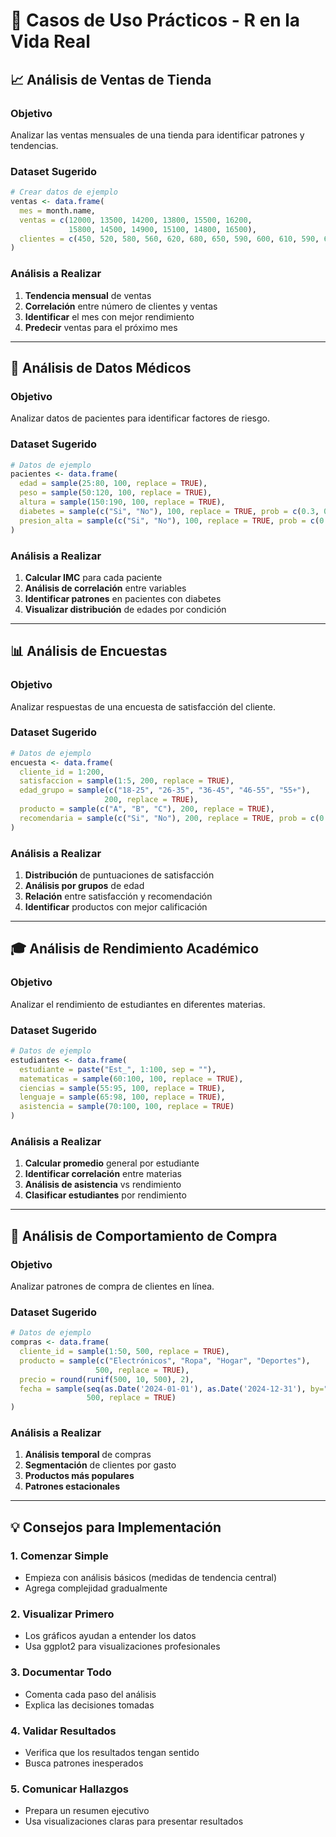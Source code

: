 # 💼 Casos de Uso Prácticos - R en la Vida Real

## 📈 **Análisis de Ventas de Tienda**

### Objetivo
Analizar las ventas mensuales de una tienda para identificar patrones y tendencias.

### Dataset Sugerido
```r
# Crear datos de ejemplo
ventas <- data.frame(
  mes = month.name,
  ventas = c(12000, 13500, 14200, 13800, 15500, 16200, 
             15800, 14500, 14900, 15100, 14800, 16500),
  clientes = c(450, 520, 580, 560, 620, 680, 650, 590, 600, 610, 590, 670)
)
```

### Análisis a Realizar
1. **Tendencia mensual** de ventas
2. **Correlación** entre número de clientes y ventas
3. **Identificar** el mes con mejor rendimiento
4. **Predecir** ventas para el próximo mes

---

## 🏥 **Análisis de Datos Médicos**

### Objetivo
Analizar datos de pacientes para identificar factores de riesgo.

### Dataset Sugerido
```r
# Datos de ejemplo
pacientes <- data.frame(
  edad = sample(25:80, 100, replace = TRUE),
  peso = sample(50:120, 100, replace = TRUE),
  altura = sample(150:190, 100, replace = TRUE),
  diabetes = sample(c("Si", "No"), 100, replace = TRUE, prob = c(0.3, 0.7)),
  presion_alta = sample(c("Si", "No"), 100, replace = TRUE, prob = c(0.25, 0.75))
)
```

### Análisis a Realizar
1. **Calcular IMC** para cada paciente
2. **Análisis de correlación** entre variables
3. **Identificar patrones** en pacientes con diabetes
4. **Visualizar distribución** de edades por condición

---

## 📊 **Análisis de Encuestas**

### Objetivo
Analizar respuestas de una encuesta de satisfacción del cliente.

### Dataset Sugerido
```r
# Datos de ejemplo
encuesta <- data.frame(
  cliente_id = 1:200,
  satisfaccion = sample(1:5, 200, replace = TRUE),
  edad_grupo = sample(c("18-25", "26-35", "36-45", "46-55", "55+"), 
                     200, replace = TRUE),
  producto = sample(c("A", "B", "C"), 200, replace = TRUE),
  recomendaria = sample(c("Si", "No"), 200, replace = TRUE, prob = c(0.7, 0.3))
)
```

### Análisis a Realizar
1. **Distribución** de puntuaciones de satisfacción
2. **Análisis por grupos** de edad
3. **Relación** entre satisfacción y recomendación
4. **Identificar** productos con mejor calificación

---

## 🎓 **Análisis de Rendimiento Académico**

### Objetivo
Analizar el rendimiento de estudiantes en diferentes materias.

### Dataset Sugerido
```r
# Datos de ejemplo
estudiantes <- data.frame(
  estudiante = paste("Est_", 1:100, sep = ""),
  matematicas = sample(60:100, 100, replace = TRUE),
  ciencias = sample(55:95, 100, replace = TRUE),
  lenguaje = sample(65:98, 100, replace = TRUE),
  asistencia = sample(70:100, 100, replace = TRUE)
)
```

### Análisis a Realizar
1. **Calcular promedio** general por estudiante
2. **Identificar correlación** entre materias
3. **Análisis de asistencia** vs rendimiento
4. **Clasificar estudiantes** por rendimiento

---

## 🛒 **Análisis de Comportamiento de Compra**

### Objetivo
Analizar patrones de compra de clientes en línea.

### Dataset Sugerido
```r
# Datos de ejemplo
compras <- data.frame(
  cliente_id = sample(1:50, 500, replace = TRUE),
  producto = sample(c("Electrónicos", "Ropa", "Hogar", "Deportes"), 
                   500, replace = TRUE),
  precio = round(runif(500, 10, 500), 2),
  fecha = sample(seq(as.Date('2024-01-01'), as.Date('2024-12-31'), by="day"), 
                 500, replace = TRUE)
)
```

### Análisis a Realizar
1. **Análisis temporal** de compras
2. **Segmentación** de clientes por gasto
3. **Productos más populares**
4. **Patrones estacionales**

---

## 💡 **Consejos para Implementación**

### 1. **Comenzar Simple**
- Empieza con análisis básicos (medidas de tendencia central)
- Agrega complejidad gradualmente

### 2. **Visualizar Primero**
- Los gráficos ayudan a entender los datos
- Usa ggplot2 para visualizaciones profesionales

### 3. **Documentar Todo**
- Comenta cada paso del análisis
- Explica las decisiones tomadas

### 4. **Validar Resultados**
- Verifica que los resultados tengan sentido
- Busca patrones inesperados

### 5. **Comunicar Hallazgos**
- Prepara un resumen ejecutivo
- Usa visualizaciones claras para presentar resultados
